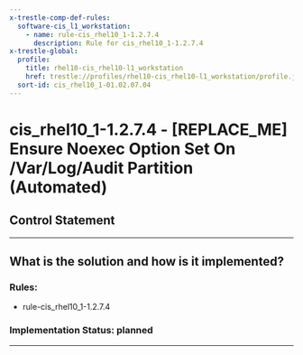```yaml
---
x-trestle-comp-def-rules:
  software-cis_l1_workstation:
    - name: rule-cis_rhel10_1-1.2.7.4
      description: Rule for cis_rhel10_1-1.2.7.4
x-trestle-global:
  profile:
    title: rhel10-cis_rhel10-l1_workstation
    href: trestle://profiles/rhel10-cis_rhel10-l1_workstation/profile.json
  sort-id: cis_rhel10_1-01.02.07.04
---
```


# cis_rhel10_1-1.2.7.4 - \[REPLACE_ME\] Ensure Noexec Option Set On /Var/Log/Audit Partition (Automated)

## Control Statement

______________________________________________________________________

## What is the solution and how is it implemented?

<!-- For implementation status enter one of: implemented, partial, planned, alternative, not-applicable -->

<!-- Note that the list of rules under ### Rules: is read-only and changes will not be captured after assembly to JSON -->

<!-- Add control implementation description here for control: cis_rhel10_1-1.2.7.4 -->

### Rules:

  - rule-cis_rhel10_1-1.2.7.4

### Implementation Status: planned

______________________________________________________________________
